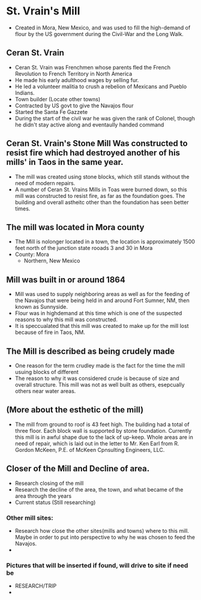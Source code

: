 # St. Vrain's Mill
- Created in Mora, New Mexico, and was used to fill the high-demand of flour by the US government during the Civil-War and the Long Walk. 

## Ceran St. Vrain
- Ceran St. Vrain was Frenchmen whose parents fled the French Revolution to French Territory in North America
- He made his early adulthood wages by selling fur. 
- He led a volunteer malitia to crush a rebelion of Mexicans and Pueblo Indians. 
- Town builder (Locate other towns)
- Contracted by US govt to give the Navajos flour
- Started the Santa Fe Gazzete 
- During the start of the civil war he was given the rank of Colonel, though he didn't stay active along and eventaully handed command


## Ceran St. Vrain's Stone Mill Was constructed to resist fire which had destroyed another of his mills' in Taos in the same year.
- The mill was created using stone blocks, which still stands without the need of modern repairs. 
- A number of Ceran St. Vrains Mills in Toas were burned down, so this mill was constructed to resist fire, 
  as far as the foundation goes. The building and overall astheitc other than the foundation has seen better times. 

## The mill was located in Mora county
- The Mill is nolonger located in a town, the location is approximately 1500 feet north of the junction state
  rooads 3 and 30 in Mora
- County: Mora
    - Northern, New Mexico
## Mill was built in or around 1864
 - Mill was used to supply neighboring areas as well as for the feeding of the Navajos that were being held in and around Fort Sumner, NM, then known as Sunnyside.   
 - Flour was in highdemand at this time which is one of the suspected reasons to why this mill was constructed. 
 - It is speccualated that this mill was created to make up for the mill lost because of fire in Taos, NM. 

## The Mill is described as being crudely made
- One reason for the term crudley made is the fact for the time the mill usuing blocks of different 
- The reason to why it was considered crude is because of size and overall structure. This mill was not as well built as others, esepcually others near water areas. 

## (More about the esthetic of the mill)
- The mill from ground to roof is 43 feet high. The building had a total of three floor. Each block wall is supported by stone
  foundation. 
  Currently this mill is in awful shape due to the lack of up-keep. Whole areas are in need of repair, which is 
  laid out in the letter to Mr. Ken Earl from R. Gordon McKeen, P.E. of McKeen Cpnsulting Engineers, LLC.  

## Closer of the Mill and Decline of area.
- Research closing of the mill
- Research the decline of the area, the town, and what became of the area through the years
- Current status
(Still researching)

### Other mill sites:
- Research how close the other sites(mills and towns) where to this mill. Maybe in order to put into perspective to why he was chosen to feed the Navajos.
-

### Pictures that will be inserted if found, will drive to site if need be
- RESEARCH/TRIP
-
